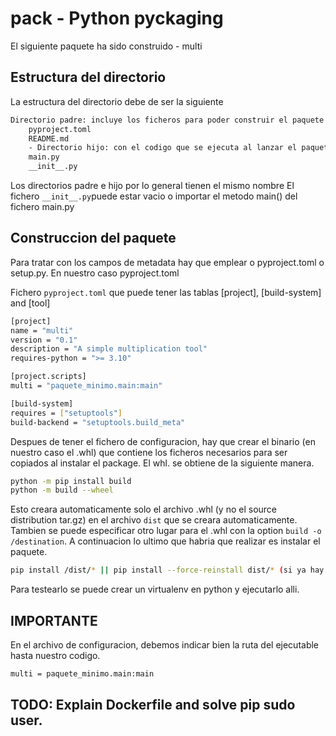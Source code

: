 # pack - Python pyckaging

El siguiente paquete ha sido construido - multi

## Estructura del directorio

La estructura del directorio debe de ser la siguiente

```bash
Directorio padre: incluye los ficheros para poder construir el paquete binario whl y los que se generaran despues automaticamente.
    pyproject.toml
    README.md
    - Directorio hijo: con el codigo que se ejecuta al lanzar el paquete en CLI
    main.py
    __init__.py
```
Los directorios padre e hijo por lo general tienen el mismo nombre
El fichero `__init__.py`puede estar vacio o importar el metodo main() del fichero main.py

## Construccion del paquete

Para tratar con los campos de metadata hay que emplear o pyproject.toml o setup.py. En nuestro caso pyproject.toml

Fichero `pyproject.toml` que puede tener las tablas [project], [build-system] and [tool]

```bash
[project]
name = "multi"
version = "0.1"
description = "A simple multiplication tool"
requires-python = ">= 3.10"

[project.scripts]
multi = "paquete_minimo.main:main"

[build-system]
requires = ["setuptools"]
build-backend = "setuptools.build_meta"

```

Despues de tener el fichero de configuracion, hay que crear el binario (en nuestro caso el .whl) que contiene los ficheros necesarios para ser copiados al instalar el package.
El whl. se obtiene de la siguiente manera.

```bash
python -m pip install build
python -m build --wheel
```
Esto creara automaticamente solo el archivo .whl (y no el source distribution tar.gz) en el archivo `dist` que se creara automaticamente.
Tambien se puede especificar otro lugar para el .whl con la option `build -o /destination`.
A continuacion lo ultimo que habria que realizar es instalar el paquete.
```bash
pip install /dist/* || pip install --force-reinstall dist/* (si ya hay una version del paquete disponible y hay una update)
```

Para testearlo se puede crear un virtualenv en python y ejecutarlo alli.

## IMPORTANTE
En el archivo de configuracion, debemos indicar bien la ruta del ejecutable hasta nuestro codigo.
```bash
multi = paquete_minimo.main:main
```


## TODO: Explain Dockerfile and solve pip sudo user.
